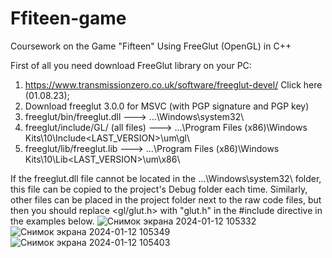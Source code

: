 # Ffiteen-game
Coursework on the Game "Fifteen" Using FreeGlut (OpenGL) in C++

First of all you need download FreeGlut library on your PC:
1. https://www.transmissionzero.co.uk/software/freeglut-devel/ Click here (01.08.23);
2. Download freeglut 3.0.0 for MSVC (with PGP signature and PGP key)
3. freeglut/bin/freeglut.dll --->	...\Windows\system32\
4. freeglut/include/GL/ (all files) --->	...\Program Files (x86)\Windows Kits\10\Include\<LAST_VERSION>\um\gl\
5. freeglut/lib/freeglut.lib --->	...\Program Files (x86)\Windows Kits\10\Lib\<LAST_VERSION>\um\x86\

If the freeglut.dll file cannot be located in the ...\Windows\system32\ folder, this file can be copied to the project's Debug folder each time.
Similarly, other files can be placed in the project folder next to the raw code files, but then you should replace <gl/glut.h> with "glut.h" in the #include directive in the examples below.
![Снимок экрана 2024-01-12 105332](https://github.com/JustSashaUP/Ffiteen_game_FirstYearStudent/assets/94720780/0e6db9bc-a58f-4faa-b25d-f214fb09f04a)
![Снимок экрана 2024-01-12 105349](https://github.com/JustSashaUP/Ffiteen_game_FirstYearStudent/assets/94720780/2c17088d-0e8b-422d-81af-894909127551)
![Снимок экрана 2024-01-12 105403](https://github.com/JustSashaUP/Ffiteen_game_FirstYearStudent/assets/94720780/de4259f7-5905-4158-82d2-d8e1fc3730b5)
